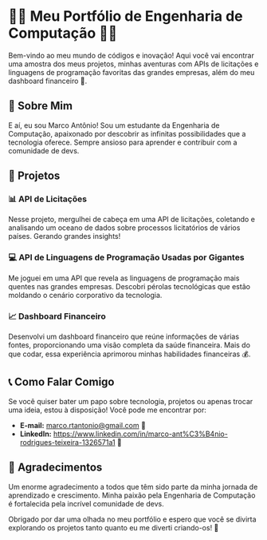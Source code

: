 # 👨‍💻 Meu Portfólio de Engenharia de Computação 👩‍💻

Bem-vindo ao meu mundo de códigos e inovação! Aqui você vai encontrar uma amostra dos meus projetos, minhas aventuras com APIs de licitações e linguagens de programação favoritas das grandes empresas, além do meu dashboard financeiro 🚀.

## 👋 Sobre Mim

E aí, eu sou Marco Antônio! Sou um estudante da Engenharia de Computação, apaixonado por descobrir as infinitas possibilidades que a tecnologia oferece. Sempre ansioso para aprender e contribuir com a comunidade de devs.

## 🚀 Projetos

### 📊 API de Licitações

Nesse projeto, mergulhei de cabeça em uma API de licitações, coletando e analisando um oceano de dados sobre processos licitatórios de vários países. Gerando grandes insights!

### 💻 API de Linguagens de Programação Usadas por Gigantes

Me joguei em uma API que revela as linguagens de programação mais quentes nas grandes empresas. Descobri pérolas tecnológicas que estão moldando o cenário corporativo da tecnologia.

### 📈 Dashboard Financeiro

Desenvolvi um dashboard financeiro que reúne informações de várias fontes, proporcionando uma visão completa da saúde financeira. Mais do que codar, essa experiência aprimorou minhas habilidades financeiras 💰.

## 📞 Como Falar Comigo

Se você quiser bater um papo sobre tecnologia, projetos ou apenas trocar uma ideia, estou à disposição! Você pode me encontrar por:

- **E-mail:** marco.rtantonio@gmail.com 📧
- **LinkedIn:** https://www.linkedin.com/in/marco-ant%C3%B4nio-rodrigues-teixeira-1326571a1 💼

## 🙌 Agradecimentos

Um enorme agradecimento a todos que têm sido parte da minha jornada de aprendizado e crescimento. Minha paixão pela Engenharia de Computação é fortalecida pela incrível comunidade de devs.

Obrigado por dar uma olhada no meu portfólio e espero que você se divirta explorando os projetos tanto quanto eu me diverti criando-os! 🎉
